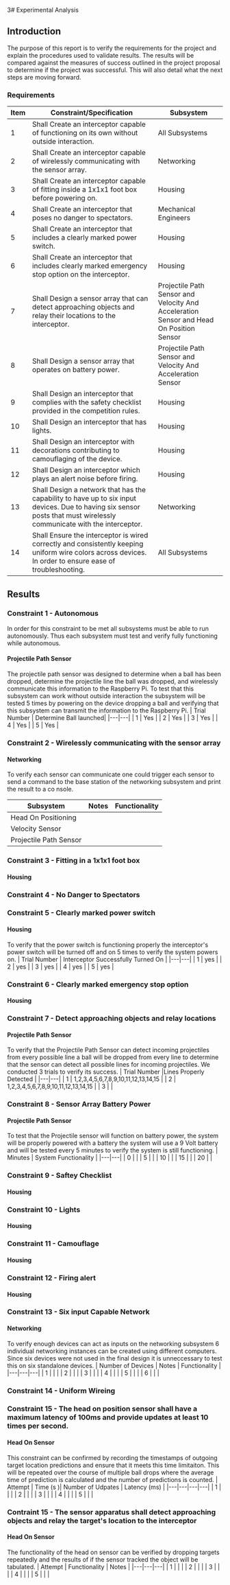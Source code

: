 3# Experimental Analysis

## Introduction 
The purpose of this report is to verify the requirements for the project and explain the procedures used to validate results. The results will be compared against the measures of success outlined in the project proposal to determine if the project was successful. This will also detail what the next steps are moving forward.

### Requirements

| Item | Constraint/Specification | Subsystem | 
|-|-|-|
| 1 | Shall Create an interceptor capable of functioning on its own without outside interaction. | All Subsystems |
| 2 | Shall Create an interceptor capable of wirelessly communicating with the sensor array. | Networking |
| 3 | Shall Create an interceptor capable of fitting inside a 1x1x1 foot box before powering on. | Housing |
| 4 | Shall Create an interceptor that poses no danger to spectators. | Mechanical Engineers |
| 5 | Shall Create an interceptor that includes a clearly marked power switch. | Housing |
| 6 | Shall Create an interceptor that includes clearly marked emergency stop option on the interceptor. | Housing |
| 7 | Shall Design a sensor array that can detect approaching objects and relay their locations to the interceptor.| Projectile Path Sensor and Velocity And Acceleration Sensor and Head On Position Sensor |
| 8 | Shall Design a sensor array that operates on battery power. | Projectile Path Sensor and Velocity And Acceleration Sensor |
| 9 | Shall Design an interceptor that complies with the safety checklist provided in the competition rules. | Housing |
| 10 | Shall Design an interceptor that has lights. | Housing |
| 11 | Shall Design an interceptor with decorations contributing to camouflaging of the device. | Housing |
| 12 | Shall Design an interceptor which plays an alert noise before firing. | Housing |
| 13 | Shall Design a network that has the capability to have up to six input devices. Due to having six sensor posts that must wirelessly communicate with the interceptor. | Networking |
| 14 | Shall Ensure the interceptor is wired correctly and consistently keeping uniform wire colors across devices. In order to ensure ease of troubleshooting. | All Subsystems |

## Results

### Constraint 1 - Autonomous
In order for this constraint to be met all subsystems must be able to run autonomously. Thus each subsystem must test and verify fully functioning while autonomous.
#### Projectile Path Sensor
The projectile path sensor was designed to determine when a ball has been dropped, determine the projectile line the ball was dropped, and wirelessly communicate this information to the Raspberry Pi. To test that this subsystem can work without outside interaction the subsystem will be tested 5 times by powering on the device dropping a ball and verifying that this subsystem can transmit the information to the Raspberry Pi.
| Trial Number | Determine Ball launched|
|---|---|
| 1 | Yes |
| 2 | Yes |
| 3 | Yes |
| 4 | Yes |
| 5 | Yes |

### Constraint 2 - Wirelessly communicating with the sensor array
#### Networking
To verify each sensor can communicate one could trigger each sensor to send a command to the base station of the networking subsystem and print the result to a co  nsole.

| Subsystem |  Notes |Functionality |
|---|---|---|
| Head On Positioning |  |  |
| Velocity Sensor |  |  |
| Projectile Path Sensor |  |  |

### Constraint 3 - Fitting in a 1x1x1 foot box
#### Housing

### Constraint 4 - No Danger to Spectators

### Constraint 5 - Clearly marked power switch
#### Housing
To verify that the power switch is functioning properly the interceptor's power switch will be turned off and on 5 times to verify the system powers on.
| Trial Number | Interceptor Successfully Turned On |
|---|---|
| 1 | yes |
| 2 | yes |
| 3 | yes |
| 4 | yes |
| 5 | yes |

### Constraint 6 - Clearly marked emergency stop option
#### Housing

### Constraint 7 - Detect approaching objects and relay locations
#### Projectile Path Sensor
To verify that the Projectile Path Sensor can detect incoming projectiles from every possible line a ball will be dropped from every line to determine that the sensor can detect all possible lines for incoming projectiles. We conducted 3 trials to verify its success.
| Trial Number |Lines Properly Detected |
|---|---|
| 1 | 1,2,3,4,5,6,7,8,9,10,11,12,13,14,15  |
| 2 | 1,2,3,4,5,6,7,8,9,10,11,12,13,14,15 |
| 3 |  |

### Constraint 8 - Sensor Array Battery Power
#### Projectile Path Sensor
To test that the Projectile sensor will function on battery power, the system will be properly powered with a battery the system will use a 9 Volt battery and will be tested every 5 minutes to verify the system is still functioning.
| Minutes | System Functionality |
|---|---|
| 0 |  |
| 5 |  |
| 10 |  |
| 15 | |
| 20 | |

### Constraint 9 - Saftey Checklist
#### Housing

### Constraint 10 - Lights
#### Housing

### Constraint 11 - Camouflage
#### Housing

### Constraint 12 - Firing alert
#### Housing

### Constraint 13 - Six input Capable Network
#### Networking
To verify enough devices can act as inputs on the networking subsystem 6 individual networking instances can be created using different computers. Since six devices were not used in the final design it is unneccessary to test this on six standalone devices.
| Number of Devices | Notes | Functionality |
|---|---|---|
| 1 |  |  |
| 2 |  |  |
| 3 |  |  |
| 4 |  |  |
| 5 |  |  |
| 6 |  |  |


### Constraint 14 - Uniform Wireing

### Constraint 15  - The head on position sensor shall have a maximum latency of 100ms and provide updates at least 10 times per second.
#### Head On Sensor

This constraint can be confirmed by recording the timestamps of outgoing target location predictions and ensure that it meets this time limitaiton. This will be repeated over the course of multiple ball drops where the average time of prediction is calculated and the number of predictions is counted.
| Attempt | Time (s )| Number of Udpates | Latency (ms) |
|---|---|---|---|
| 1 |  |  |
| 2 |  |  |
| 3 |  |  |
| 4 |  |  |
| 5 |  |  |

### Contraint 15 - The sensor apparatus shall detect approaching objects and relay the target's location to the interceptor
#### Head On Sensor
The functionality of the head on sensor can be verified by dropping targets repeatedly and the results of if the sensor tracked the object will be tabulated. 
| Attempt | Functionality | Notes | 
|---|---|---|
| 1 |  |  |
| 2 |  |  |
| 3 |  |  |
| 4 |  |  |
| 5 |  |  |
